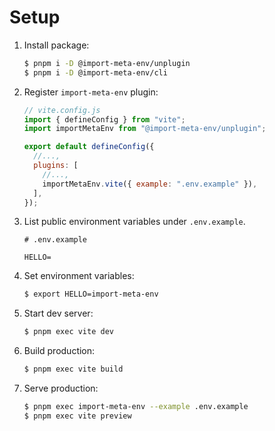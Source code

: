 # Setup

1. Install package:

   ```sh
   $ pnpm i -D @import-meta-env/unplugin
   $ pnpm i -D @import-meta-env/cli
   ```

1. Register `import-meta-env` plugin:

   ```js
   // vite.config.js
   import { defineConfig } from "vite";
   import importMetaEnv from "@import-meta-env/unplugin";

   export default defineConfig({
     //...,
     plugins: [
       //...,
       importMetaEnv.vite({ example: ".env.example" }),
     ],
   });
   ```

1. List public environment variables under `.env.example`.

   ```
   # .env.example

   HELLO=
   ```

1. Set environment variables:

   ```sh
   $ export HELLO=import-meta-env
   ```

1. Start dev server:

   ```sh
   $ pnpm exec vite dev
   ```

1. Build production:

   ```sh
   $ pnpm exec vite build
   ```

1. Serve production:

   ```sh
   $ pnpm exec import-meta-env --example .env.example
   $ pnpm exec vite preview
   ```
